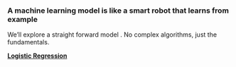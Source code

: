 ### A machine learning model is like a smart robot that learns from example

We’ll explore a straight forward model . No complex algorithms, just the fundamentals.

**[Logistic Regression](Logistic_regression.md)**
